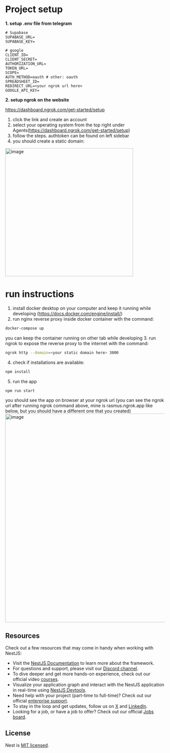 # Project setup
**1. setup .env file from telegram**
```
# Supabase
SUPABASE_URL=
SUPABASE_KEY=

# google
CLIENT_ID=
CLIENT_SECRET=
AUTHORIZATION_URL=
TOKEN_URL=
SCOPE=
AUTH_METHOD=oauth # other: oauth
SPREADSHEET_ID=
REDIRECT_URL=<your ngrok url here>
GOOGLE_API_KEY=
```
**2. setup ngrok on the website**

  https://dashboard.ngrok.com/get-started/setup
  1. click the link and create an account
  2. select your operating system from the top right under Agents(https://dashboard.ngrok.com/get-started/setup)
  3. follow the steps. authtoken can be found on left sidebar
  4. you should create a static domain:
  <img width="404" alt="image" src="https://github.com/user-attachments/assets/994bcebf-a3e3-44fc-b0fc-f204d536dba4">

# run instructions
1. install docker desktop on your computer and keep it running while developing (https://docs.docker.com/engine/install/)
2. run nginx reverse proxy inside docker container with the command:
```bash
docker-compose up
```
you can keep the container running on other tab while developing
3. run ngrok to expose the reverse proxy to the internet with the command:
```bash
ngrok http --domain=<your static domain here> 3000
```
4. check if installations are available:
```bash
npm install
```
5. run the app
```bash
npm run start
```
you should see the app on browser at your ngrok url
(you can see the ngrok url after running ngrok command above, mine is rasmus.ngrok.app like below, but you should have a different one that you created)
<img width="658" alt="image" src="https://github.com/user-attachments/assets/8ed33e1c-a29a-4635-b4c4-6eef895141da">

## Resources

Check out a few resources that may come in handy when working with NestJS:

- Visit the [NestJS Documentation](https://docs.nestjs.com) to learn more about the framework.
- For questions and support, please visit our [Discord channel](https://discord.gg/G7Qnnhy).
- To dive deeper and get more hands-on experience, check out our official video [courses](https://courses.nestjs.com/).
- Visualize your application graph and interact with the NestJS application in real-time using [NestJS Devtools](https://devtools.nestjs.com).
- Need help with your project (part-time to full-time)? Check out our official [enterprise support](https://enterprise.nestjs.com).
- To stay in the loop and get updates, follow us on [X](https://x.com/nestframework) and [LinkedIn](https://linkedin.com/company/nestjs).
- Looking for a job, or have a job to offer? Check out our official [Jobs board](https://jobs.nestjs.com).


## License

Nest is [MIT licensed](https://github.com/nestjs/nest/blob/master/LICENSE).
